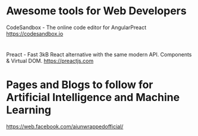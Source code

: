 # Awesome tools for Web Developers


CodeSandbox - The online code editor for AngularPreact
https://codesandbox.io

#

Preact - Fast 3kB React alternative with the same modern API. Components & Virtual DOM.
https://preactjs.com


# Pages and Blogs to follow for Artificial Intelligence and Machine Learning

https://web.facebook.com/aiunwrappedofficial/
